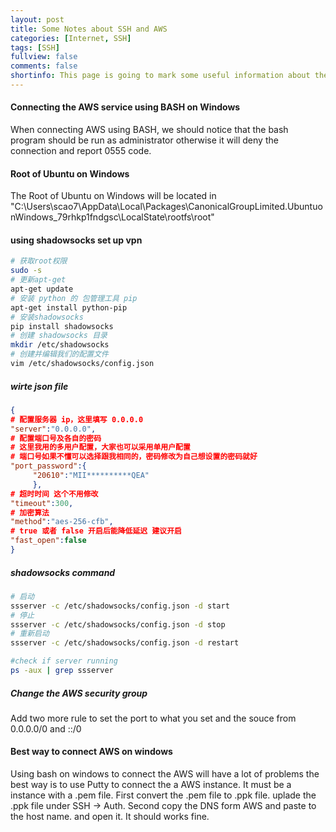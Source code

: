 ```yaml
---
layout: post
title: Some Notes about SSH and AWS
categories: [Internet, SSH]
tags: [SSH]
fullview: false
comments: false
shortinfo: This page is going to mark some useful information about the SSH incase I forgot someday.
---
```

#### Connecting the AWS service using BASH on Windows
When connecting AWS using BASH, we should notice that the bash program should be run as administrator otherwise it will deny the connection and report 0555 code.

#### Root of Ubuntu on Windows
The Root of Ubuntu on Windows will be located in "C:\Users\scao7\AppData\Local\Packages\CanonicalGroupLimited.UbuntuonWindows_79rhkp1fndgsc\LocalState\rootfs\root"

#### using shadowsocks set up vpn
```bash
# 获取root权限
sudo -s
# 更新apt-get
apt-get update
# 安装 python 的 包管理工具 pip
apt-get install python-pip
# 安装shadowsocks
pip install shadowsocks
# 创建 shadowsocks 目录
mkdir /etc/shadowsocks
# 创建并编辑我们的配置文件
vim /etc/shadowsocks/config.json
```
##### wirte json file
```json
{
# 配置服务器 ip，这里填写 0.0.0.0
"server":"0.0.0.0",
# 配置端口号及各自的密码
# 这里我用的多用户配置，大家也可以采用单用户配置
# 端口号如果不懂可以选择跟我相同的，密码修改为自己想设置的密码就好
"port_password":{
     "20610":"MII**********QEA"
     },
# 超时时间 这个不用修改
"timeout":300,
# 加密算法
"method":"aes-256-cfb",
# true 或者 false 开启后能降低延迟 建议开启
"fast_open":false
}
```
##### shadowsocks command
```bash
# 启动
ssserver -c /etc/shadowsocks/config.json -d start
# 停止
ssserver -c /etc/shadowsocks/config.json -d stop
# 重新启动
ssserver -c /etc/shadowsocks/config.json -d restart
```
```bash
#check if server running
ps -aux | grep ssserver
```

##### Change the AWS security group
Add two more rule to set the port to what you set and the souce from 0.0.0.0/0 and ::/0

#### Best way to connect AWS on windows
Using bash on windows to connect the AWS will have a lot of problems the best way is to use Putty to connect the a AWS instance. It must be a instance with a .pem file. First convert the .pem file to .ppk file. uplade the .ppk file under SSH -> Auth. Second copy the DNS form AWS and paste to the host name. and open it. It should works fine.
